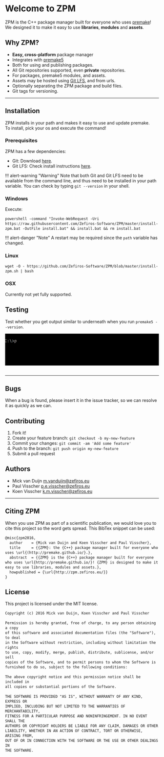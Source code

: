 # Welcome to ZPM
ZPM is the C++ package manager built for everyone who uses [premake](http://premake.github.io/)!  
We designed it to make it easy to use **libraries**, **modules** and **assets**.

## Why ZPM?

* **Easy, cross-platform** package manager
* Integrates with [premake5](http://premake.github.io/)
* Both for using and publishing packages.
* All Git repositories supported, even **private** repositories.
* For packages, premake5 modules, and assets.
* Assets may be hosted using [Git LFS](https://git-lfs.github.com/), and from urls.
* Optionally separating the ZPM package and build files.
* Git tags for versioning.

----

## Installation
ZPM installs in your path and makes it easy to use and update premake.  
To install, pick your os and execute the command!

### Prerequisites
ZPM has a few dependencies:

* Git: Download [here](https://git-scm.com/downloads).
* Git LFS: Check install instructions [here](https://git-lfs.github.com/).


!!! alert-warning "Warning"
    Note that both Git and Git LFS need to be available from the command line, and thus need to be installed in your path variable. You can check by typing `git --version` in your shell.

### Windows
Execute:
```
powershell -command "Invoke-WebRequest -Uri https://raw.githubusercontent.com/Zefiros-Software/ZPM/master/install-zpm.bat -OutFile install.bat" && install.bat && rm install.bat
```

!!! alert-danger "Note"
    A restart may be required since the `path` variable has changed.

### Linux
```
wget -O - https://github.com/Zefiros-Software/ZPM/blob/master/install-zpm.sh | bash
```

### OSX
Currently not yet fully supported.

## Testing
Test whether you get output similar to underneath when you run `premake5 --version`.
<p align="center"><img src="images/version-check.gif" alt="ZPM Install Check"></p>

##

----

## Bugs
When a bug is found, please insert it in the issue tracker, so we can resolve it as quickly as we can.

## Contributing
1. Fork it!
2. Create your feature branch: `git checkout -b my-new-feature`
3. Commit your changes: `git commit -am 'Add some feature'`
4. Push to the branch: `git push origin my-new-feature`
5. Submit a pull request

## Authors
* Mick van Duijn <m.vanduijn@zefiros.eu>
* Paul Visscher <p.e.visscher@zefiros.eu>
* Koen Visscher <k.m.visscher@zefiros.eu>

----

## Citing ZPM
When you use ZPM as part of a scientific publication, we would love you to cite this project so the word gets spread. This BibTex snippet can be used:

```
@misc{zpm2016,
  author    = {Mick van Duijn and Koen Visscher and Paul Visscher},
  title     = {{ZPM}: the {C++} package manager built for everyone who uses \url{(http://premake.github.io/}.},
  abstract  = {{ZPM} is the {C++} package manager built for everyone who uses \url{http://premake.github.io/}! {ZPM} is designed to make it easy to use libraries, modules and assets.},
  howpublished = {\url{http://zpm.zefiros.eu/}}
}
```

## License
This project is licensed under the MIT license.

```
Copyright (c) 2016 Mick van Duijn, Koen Visscher and Paul Visscher

Permission is hereby granted, free of charge, to any person obtaining a copy
of this software and associated documentation files (the "Software"), to deal
in the Software without restriction, including without limitation the rights
to use, copy, modify, merge, publish, distribute, sublicense, and/or sell
copies of the Software, and to permit persons to whom the Software is
furnished to do so, subject to the following conditions:

The above copyright notice and this permission notice shall be included in
all copies or substantial portions of the Software.

THE SOFTWARE IS PROVIDED "AS IS", WITHOUT WARRANTY OF ANY KIND, EXPRESS OR
IMPLIED, INCLUDING BUT NOT LIMITED TO THE WARRANTIES OF MERCHANTABILITY,
FITNESS FOR A PARTICULAR PURPOSE AND NONINFRINGEMENT. IN NO EVENT SHALL THE
AUTHORS OR COPYRIGHT HOLDERS BE LIABLE FOR ANY CLAIM, DAMAGES OR OTHER
LIABILITY, WHETHER IN AN ACTION OF CONTRACT, TORT OR OTHERWISE, ARISING FROM,
OUT OF OR IN CONNECTION WITH THE SOFTWARE OR THE USE OR OTHER DEALINGS IN
THE SOFTWARE.
```